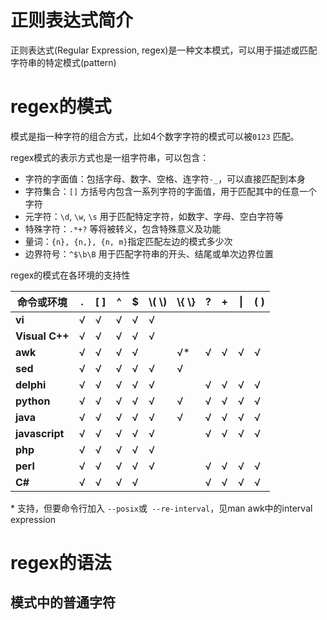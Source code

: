 # 正则表达式简介

正则表达式(Regular Expression, regex)是一种文本模式，可以用于描述或匹配字符串的特定模式(pattern)

# regex的模式

模式是指一种字符的组合方式，比如4个数字字符的模式可以被`0123` 匹配。

regex模式的表示方式也是一组字符串，可以包含：
- 字符的字面值：包括字母、数字、空格、连字符`-_`，可以直接匹配到本身
- 字符集合：`[]` 方括号内包含一系列字符的字面值，用于匹配其中的任意一个字符
- 元字符：`\d`, `\w`, `\s` 用于匹配特定字符，如数字、字母、空白字符等
- 特殊字符：`.*+?` 等将被转义，包含特殊意义及功能
- 量词：`{n}, {n,}, {n, m}`指定匹配左边的模式多少次
- 边界符号：`^$\b\B` 用于匹配字符串的开头、结尾或单次边界位置

regex的模式在各环境的支持性

| **命令或环境**      | **.** | **[ ]** | **^** | **$** | **\\( \\)** | **\\{ \\}** | **?** | **+** | **\|** | **( )** |
| -------------- | ----- | ------- | ----- | ----- | ----------- | ----------- | ----- | ----- | ------ | ------- |
| **vi**         | √     | √       | √     | √     | √           |             |       |       |        |         |
| **Visual C++** | √     | √       | √     | √     | √           |             |       |       |        |         |
| **awk**        | √     | √       | √     | √     |             | √*          | √     | √     | √      | √       |
| **sed**        | √     | √       | √     | √     | √           | √           |       |       |        |         |
| **delphi**     | √     | √       | √     | √     | √           |             | √     | √     | √      | √       |
| **python**     | √     | √       | √     | √     | √           | √           | √     | √     | √      | √       |
| **java**       | √     | √       | √     | √     | √           | √           | √     | √     | √      | √       |
| **javascript** | √     | √       | √     | √     | √           |             | √     | √     | √      | √       |
| **php**        | √     | √       | √     | √     | √           |             |       |       |        |         |
| **perl**       | √     | √       | √     | √     | √           |             | √     | √     | √      | √       |
| **C#**         | √     | √       | √     | √     |             |             | √     | √     | √      | √       |
\* 支持，但要命令行加入 `--posix`或` --re-interval`，见man awk中的interval expression

# regex的语法

## 模式中的普通字符
